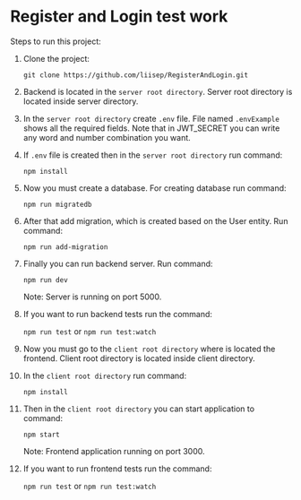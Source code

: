 # Register and Login test work

Steps to run this project:

1. Clone the project:

   `git clone https://github.com/liisep/RegisterAndLogin.git`

2. Backend is located in the `server root directory`. Server root directory is located inside server directory.

3. In the `server root directory` create `.env` file. File named `.envExample` shows all the required fields. Note that in JWT_SECRET you can write any word and number combination you want.

4. If `.env` file is created then in the `server root directory` run command:

   `npm install`

5. Now you must create a database. For creating database run command:

   `npm run migratedb`

6. After that add migration, which is created based on the User entity. Run command:

   `npm run add-migration`

7. Finally you can run backend server. Run command:

   `npm run dev`

   Note: Server is running on port 5000.

8. If you want to run backend tests run the command:

   `npm run test` or `npm run test:watch`

9. Now you must go to the `client root directory` where is located the frontend. Client root directory is located inside client directory.

10. In the `client root directory` run command:

    `npm install`

11. Then in the `client root directory` you can start application to command:

    `npm start`

    Note: Frontend application running on port 3000.

12. If you want to run frontend tests run the command:

    `npm run test` or `npm run test:watch`
